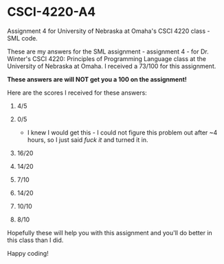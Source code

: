 # CSCI-4220-A4
Assignment 4 for University of Nebraska at Omaha's CSCI 4220 class - SML code.

These are my answers for the SML assignment - assignment 4 - for Dr. Winter's CSCI 4220: Principles of Programming Language
 class at the University of Nebraska at Omaha. I received a 73/100 for this assignment.
 
 **These answers are will NOT get you a 100 on the assignment!**
 
Here are the scores I received for these answers:
1. 4/5
2. 0/5

   * I knew I would get this - I could not figure this problem out after ~4 hours, so I just said *fuck it* and turned it in.
3. 16/20
4. 14/20
5. 7/10
6. 14/20
7. 10/10
8. 8/10

Hopefully these will help you with this assignment and you'll do better in this class than I did.

Happy coding!
